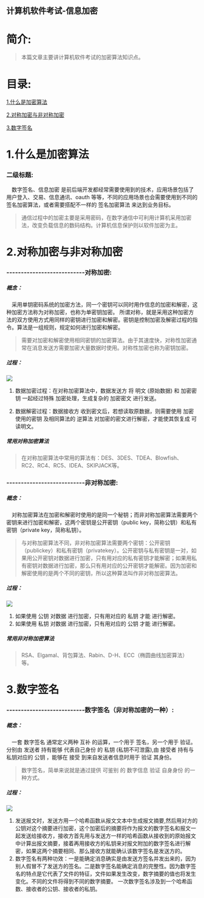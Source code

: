 计算机软件考试-信息加密
-------------

# 简介:
> 本篇文章主要讲计算机软件考试的加密算法知识点。

# 目录:
[1.什么是加密算法](#1)

[2.对称加密与非对称加密](#2)

[3.数字签名](#3)


# <span id = "1">**1.什么是加密算法**</span>

### 二级标题:

&ensp;&ensp;数字签名、信息加密 是前后端开发都经常需要使用到的技术，应用场景包括了用户登入、交易、信息通讯、oauth 等等，不同的应用场景也会需要使用到不同的签名加密算法，或者需要搭配不一样的 签名加密算法 来达到业务目标。

> 通信过程中的加密主要是采用密码，在数字通信中可利用计算机采用加密法，改变负载信息的数码结构。计算机信息保护则以软件加密为主。


# <span id = "2">**2.对称加密与非对称加密**</span>

### ---------------------------对称加密:

##### 概念：

&ensp;&ensp;采用单钥密码系统的加密方法，同一个密钥可以同时用作信息的加密和解密，这种加密方法称为对称加密，也称为单密钥加密。
所谓对称，就是采用这种加密方法的双方使用方式用同样的密钥进行加密和解密。密钥是控制加密及解密过程的指令。算法是一组规则，规定如何进行加密和解密。

> 需要对加密和解密使用相同密钥的加密算法。由于其速度快，对称性加密通常在消息发送方需要加密大量数据时使用。对称性加密也称为密钥加密。

##### 过程：

![](https://user-gold-cdn.xitu.io/2018/7/13/16493f2bfa02dbcd?w=727&h=244&f=png&s=36256)

1. 数据加密过程：在对称加密算法中，数据发送方 将 明文 (原始数据) 和 加密密钥 一起经过特殊 加密处理，生成复杂的 加密密文 进行发送。

2. 数据解密过程：数据接收方 收到密文后，若想读取原数据，则需要使用 加密使用的密钥 及相同算法的 逆算法 对加密的密文进行解密，才能使其恢复成 可读明文。


##### 常用对称加密算法

> 在对称加密算法中常用的算法有：DES、3DES、TDEA、Blowfish、RC2、RC4、RC5、IDEA、SKIPJACK等。




### ---------------------------非对称加密:

##### 概念：

&ensp;&ensp;对称加密算法在加密和解密时使用的是同一个秘钥；而非对称加密算法需要两个密钥来进行加密和解密，这两个密钥是公开密钥（public key，简称公钥）和私有密钥（private key，简称私钥）。

> 与对称加密算法不同，非对称加密算法需要两个密钥：公开密钥（publickey）和私有密钥（privatekey）。公开密钥与私有密钥是一对，如果用公开密钥对数据进行加密，只有用对应的私有密钥才能解密；如果用私有密钥对数据进行加密，那么只有用对应的公开密钥才能解密。因为加密和解密使用的是两个不同的密钥，所以这种算法叫作非对称加密算法。

##### 过程：

![](https://user-gold-cdn.xitu.io/2018/7/13/16493f2bfa06e955?w=736&h=214&f=png&s=37513)



1. 如果使用 公钥 对数据 进行加密，只有用对应的 私钥 才能 进行解密。
2. 如果使用 私钥 对数据 进行加密，只有用对应的 公钥 才能 进行解密。



##### 常用非对称加密算法

> RSA、Elgamal、背包算法、Rabin、D-H、ECC（椭圆曲线加密算法）等。



# <span id = "3">**3.数字签名**</span>



### ---------------------------数字签名（非对称加密的一种）:

##### 概念：

&ensp;&ensp;一套 数字签名 通常定义两种 互补 的运算，一个用于 签名，另一个用于 验证。分别由 发送者 持有能够 代表自己身份 的 私钥 (私钥不可泄露),由 接受者 持有与私钥对应的 公钥 ，能够在 接受 到来自发送者信息时用于 验证 其身份。

> 数字签名，简单来说就是通过提供 可鉴别 的 数字信息 验证 自身身份 的一种方式。

##### 过程：

![](https://gss0.bdstatic.com/-4o3dSag_xI4khGkpoWK1HF6hhy/baike/c0%3Dbaike116%2C5%2C5%2C116%2C38/sign=f890d2e6202eb938f86072a0b40bee50/35a85edf8db1cb13e523ed14d254564e92584b6b.jpg)



1. 发送报文时，发送方用一个哈希函数从报文文本中生成报文摘要,然后用对方的公钥对这个摘要进行加密，这个加密后的摘要将作为报文的数字签名和报文一起发送给接收方，接收方首先用与发送方一样的哈希函数从接收到的原始报文中计算出报文摘要，接着再用接收方的私钥来对报文附加的数字签名进行解密，如果这两个摘要相同、那么接收方就能确认该数字签名是发送方的。
2. 数字签名有两种功效：一是能确定消息确实是由发送方签名并发出来的，因为别人假冒不了发送方的签名。二是数字签名能确定消息的完整性。因为数字签名的特点是它代表了文件的特征，文件如果发生改变，数字摘要的值也将发生变化。不同的文件将得到不同的数字摘要。 一次数字签名涉及到一个哈希函数、接收者的公钥、接收者的私钥。 




